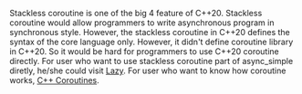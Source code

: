 Stackless coroutine is one of the big 4 feature of C++20. Stackless coroutine would allow programmers to write asynchronous program in synchronous style.
However, the stackless coroutine in C++20 defines the syntax of the core language only. However, it didn't define coroutine library in C++20. So it would be hard for programmers to use C++20 coroutine directly.
For user who want to use stackless coroutine part of async_simple diretly, he/she could visit [Lazy](./Lazy.md).
For user who want to know how coroutine works, [C++ Coroutines](https://lewissbaker.github.io).
